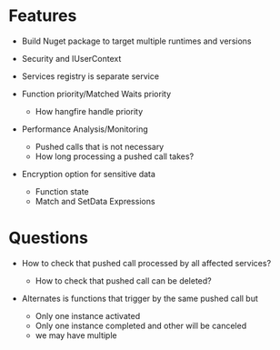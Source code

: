 ﻿# Features
* Build Nuget package to target multiple runtimes and versions
* Security and IUserContext

* Services registry is separate service
* Function priority/Matched Waits priority
	* How hangfire handle priority
* Performance Analysis/Monitoring
	* Pushed calls that is not necessary
	* How long processing a pushed call takes?
* Encryption option for sensitive data
	* Function state
	* Match and SetData Expressions

# Questions
* How to check that pushed call processed by all affected services?
	* How to check that pushed call can be deleted?


* Alternates is functions that trigger by the same pushed call but
	* Only one instance activated
	* Only one instance completed and other will be canceled
	* we may have multiple 
